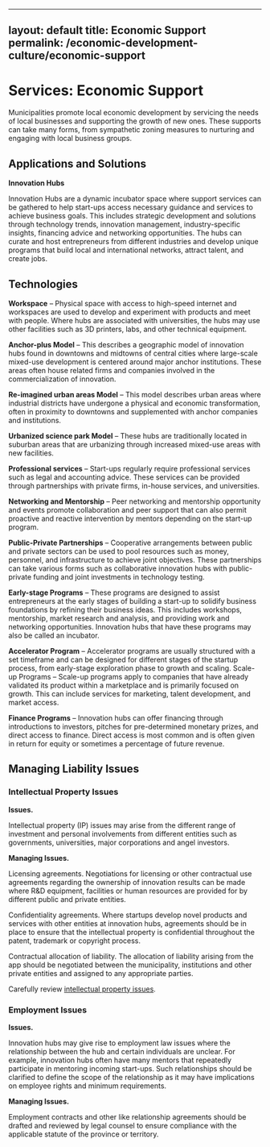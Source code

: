 
---
layout: default
title: Economic Support
permalink: /economic-development-culture/economic-support
---
# Services: Economic Support

Municipalities promote local economic development by servicing the needs of local businesses and supporting the growth of new ones.  These supports can take many forms, from sympathetic zoning measures to nurturing and engaging with local business groups. 

## Applications and Solutions

**Innovation Hubs**

Innovation Hubs are a dynamic incubator space where support services can be gathered to help start-ups access necessary guidance and services to achieve business goals. This includes strategic development and solutions through technology trends, innovation management, industry-specific insights, financing advice and networking opportunities. The hubs can curate and host entrepreneurs from different industries and develop unique programs that build local and international networks, attract talent, and create jobs.  

## Technologies

**Workspace** – Physical space with access to high-speed internet and workspaces are used to develop and experiment with products and meet with people. Where hubs are associated with universities, the hubs may use other facilities such as 3D printers, labs, and other technical equipment.

**Anchor-plus Model** – This describes a geographic model of innovation hubs found in downtowns and midtowns of central cities where large-scale mixed-use development is centered around major anchor institutions. These areas often house related firms and companies involved in the commercialization of innovation.

**Re-imagined urban areas Model** – This model describes urban areas where industrial districts have undergone a physical and economic transformation, often in proximity to downtowns and supplemented with anchor companies and institutions.

**Urbanized science park Model** – These hubs are traditionally located in suburban areas that are urbanizing through increased mixed-use areas with new facilities.

**Professional services** – Start-ups regularly require professional services such as legal and accounting advice. These services can be provided through partnerships with private firms, in-house services, and universities.

**Networking and Mentorship** – Peer networking and mentorship opportunity and events promote collaboration and peer support that can also permit proactive and reactive intervention by mentors depending on the start-up program.

**Public-Private Partnerships** – Cooperative arrangements between public and private sectors can be used to pool resources such as money, personnel, and infrastructure to achieve joint objectives. These partnerships can take various forms such as collaborative innovation hubs with public-private funding and joint investments in technology testing.

**Early-stage Programs** – These programs are designed to assist entrepreneurs at the early stages of building a start-up to solidify business foundations by refining their business ideas. This includes workshops, mentorship, market research and analysis, and providing work and networking opportunities. Innovation hubs that have these programs may also be called an incubator. 

**Accelerator Program** – Accelerator programs are usually structured with a set timeframe and can be designed for different stages of the startup process, from early-stage exploration phase to growth and scaling. 
Scale-up Programs – Scale-up programs apply to companies that have already validated its product within a marketplace and is primarily focused on growth. This can include services for marketing, talent development, and market access.

**Finance Programs** – Innovation hubs can offer financing through introductions to investors, pitches for pre-determined monetary prizes, and direct access to finance. Direct access is most common and is often given in return for equity or sometimes a percentage of future revenue.

## Managing Liability Issues

### Intellectual Property Issues

**Issues.** 

Intellectual property (IP) issues may arise from the different range of investment and personal involvements from different entities such as governments, universities, major corporations and angel investors. 

**Managing Issues.** 

Licensing agreements. Negotiations for licensing or other contractual use agreements regarding the ownership of innovation results can be made where R&D equipment, facilities or human resources are provided for by different public and private entities.

Confidentiality agreements. Where startups develop novel products and services with other entities at innovation hubs, agreements should be in place to ensure that the intellectual property is confidential throughout the patent, trademark or copyright process.

Contractual allocation of liability. The allocation of liability arising from the app should be negotiated between the municipality, institutions and other private entities and assigned to any appropriate parties.

Carefully review [intellectual property issues](https://cippic-ca.github.io/SmartCityToolkit/intellectual-property.html).

### Employment Issues

**Issues.** 

Innovation hubs may give rise to employment law issues where the relationship between the hub and certain individuals are unclear. For example, innovation hubs often have many mentors that repeatedly participate in mentoring incoming start-ups. Such relationships should be clarified to define the scope of the relationship as it may have implications on employee rights and minimum requirements.

**Managing Issues.**

Employment contracts and other like relationship agreements should be drafted and reviewed by legal counsel to ensure compliance with the applicable statute of the province or territory.
